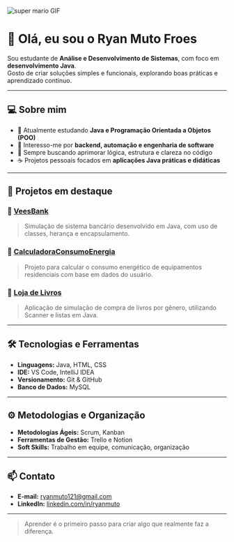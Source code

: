  ![super mario GIF](https://github.com/user-attachments/assets/38cdd882-d06f-443d-81eb-678d7742e5e4)
# 👋 Olá, eu sou o Ryan Muto Froes


Sou estudante de **Análise e Desenvolvimento de Sistemas**, com foco em **desenvolvimento Java**.  
Gosto de criar soluções simples e funcionais, explorando boas práticas e aprendizado contínuo.

---

## 💻 Sobre mim

- 🎯 Atualmente estudando **Java e Programação Orientada a Objetos (POO)**  
- 🧩 Interesso-me por **backend, automação e engenharia de software**  
- 🧠 Sempre buscando aprimorar lógica, estrutura e clareza no código  
- ☕ Projetos pessoais focados em **aplicações Java práticas e didáticas**

---

## 🧱 Projetos em destaque

### 🔹 [VeesBank](https://github.com/RyanMFroes/VeesBank)
> Simulação de sistema bancário desenvolvido em Java, com uso de classes, herança e encapsulamento.

### 🔹 [CalculadoraConsumoEnergia](https://github.com/RyanMFroes/CalculadoraConsumoEnergia)
> Projeto para calcular o consumo energético de equipamentos residenciais com base em dados do usuário.

### 🔹 [Loja de Livros](https://github.com/RyanMFroes/loja-de-livros)
> Aplicação de simulação de compra de livros por gênero, utilizando Scanner e listas em Java.

---

## 🛠️ Tecnologias e Ferramentas
- **Linguagens:** Java, HTML, CSS
- **IDE:** VS Code, IntelliJ IDEA
- **Versionamento:** Git & GitHub
- **Banco de Dados:** MySQL

---

## ⚙️ Metodologias e Organização
- **Metodologias Ágeis:** Scrum, Kanban
- **Ferramentas de Gestão:** Trello e Notion
- **Soft Skills:** Trabalho em equipe, comunicação, organização

---

## 📫 Contato

- **E-mail:** ryanmuto121@gmail.com  
- **LinkedIn:** [linkedin.com/in/ryanmuto](https://linkedin.com/in/ryanmuto)  

---

> Aprender é o primeiro passo para criar algo que realmente faz a diferença.

